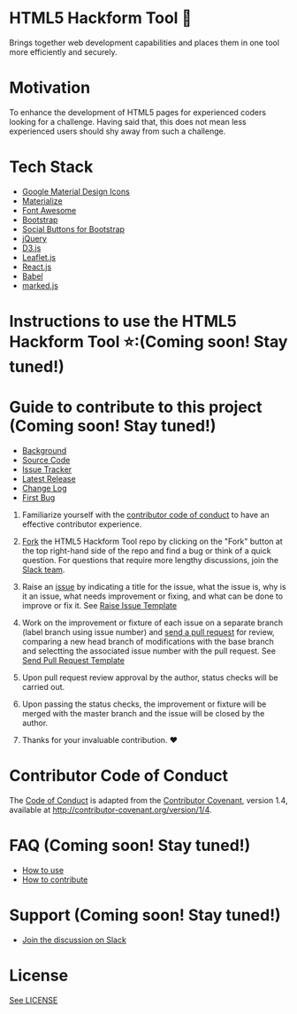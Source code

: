 # HTML5 Hackform Tool :hammer:

Brings together web development capabilities and places them in one tool more efficiently and securely. 

# Motivation

To enhance the development of HTML5 pages for experienced coders looking for a challenge. Having said that, this does not mean less experienced users should shy away from such a challenge. 

# Tech Stack

* [Google Material Design Icons](http://google.github.io/material-design-icons/)
* [Materialize](http://materializecss.com/getting-started.html)
* [Font Awesome](http://fontawesome.io/)
* [Bootstrap](http://getbootstrap.com/)
* [Social Buttons for Bootstrap](https://lipis.github.io/bootstrap-social/)
* [jQuery](http://jquery.com/)
* [D3.js](https://d3js.org/#introduction)
* [Leaflet.js](http://leafletjs.com/)
* [React.js](https://facebook.github.io/react/)
* [Babel](https://babeljs.io/)
* [marked.js](http://www.javascriptoo.com/marked)

# Instructions to use the HTML5 Hackform Tool :star::(Coming soon! Stay tuned!)



# Guide to contribute to this project (Coming soon! Stay tuned!)

* [Background]()
* [Source Code](https://github.com/CookiesNCream/h5ht/blob/master/index.html)
* [Issue Tracker](https://github.com/CookiesNCream/h5ht/issues)
* [Latest Release]()
* [Change Log]()
* [First Bug]()

1) Familiarize yourself with the [contributor code of conduct](https://github.com/CookiesNCream/h5ht/blob/master/CODE-OF-CONDUCT.md) to have an effective contributor experience.

2) [Fork](https://drive.google.com/file/d/0B3o-a_7h0VNMWC1FMGxCaFJ2SDg/view?usp=sharing) the HTML5 Hackform Tool repo by clicking on the "Fork" button at the top right-hand side of the repo and find a bug or think of a quick question. For questions that require more lengthy discussions, join the [Slack team]().

3) Raise an [issue](https://github.com/CookiesNCream/h5ht/issues/new) by indicating a title for the issue, what the issue is, why is it an issue, what needs improvement or fixing, and what can be done to improve or fix it. See [Raise Issue Template](https://drive.google.com/file/d/0B3o-a_7h0VNMZE5RZzJmUFVURGM/view?usp=sharing)

4) Work on the improvement or fixture of each issue on a separate branch (label branch using issue number) and [send a pull request](https://github.com/CookiesNCream/h5ht/pulls) for review, comparing a new head branch of modifications with the base branch and selectting the associated issue number with the pull request. See [Send Pull Request Template](https://github.com/CookiesNCream/h5ht/compare)

5) Upon pull request review approval by the author, status checks will be carried out.

6) Upon passing the status checks, the improvement or fixture will be merged with the master branch and the issue will be closed by the author.
 
7) Thanks for your invaluable contribution. :heart: 

# Contributor Code of Conduct

The [Code of Conduct](https://github.com/CookiesNCream/h5ht/blob/master/CODE-OF-CONDUCT.md) is adapted from the [Contributor Covenant](http://contributor-covenant.org/), version 1.4, available at http://contributor-covenant.org/version/1/4.

# FAQ (Coming soon! Stay tuned!)

* [How to use]()
* [How to contribute]()

# Support (Coming soon! Stay tuned!)

* [Join the discussion on Slack]()

# License

[See LICENSE](https://github.com/CookiesNCream/h5bt/blob/master/LICENSE.md)
